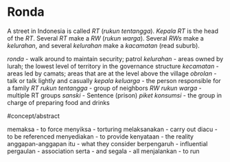 # Ronda
A street in Indonesia is called *RT* (*rukun tentangga*). *Kepala RT* is the head of the *RT*. Several *RT* make a *RW* (*rukun warga*). Several *RWs* make a *kelurahan*, and several *kelurahan* make a *kacamatan* (read suburb).

*ronda* - walk around to maintain security; patrol
*kelurahan* - areas owned by lurah; the lowest level of territory in the governance structure
*kecamatan* - areas led by camats; areas that are at the level above the village
*obrolan* - talk or talk lightly and casually
*kepala keluarga* - the person responsible for a family
*RT rukun tentangga* - group of neighbors
*RW rukun warga* - multiple RT groups
*sanski* - Sentence (prison)
*piket konsumsi* - the group in charge of preparing food and drinks

#concept/abstract

memaksa - to force
menyiksa - torturing
melaksanakan - carry out
diacu - to be referenced
menyediakan - to provide
kenyataan - the reality
anggapan-anggapan itu - what they consider
berpengaruh - influential
pergaulan - association
serta - and
segala - all
menjalankan - to run
